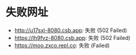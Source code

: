 # 失败网址
- http://u17sxl-8080.csb.app: 失败 (502
Failed)
- https://lh9fvz-8080.csb.app: 失败 (502
Failed)
- https://moo.zxco.repl.co: 失败 (Failed)
